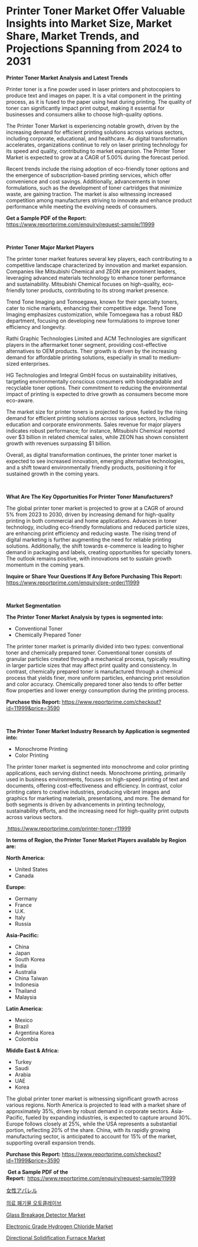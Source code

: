 <p><h1>Printer Toner Market Offer Valuable Insights into Market Size, Market Share, Market Trends, and Projections Spanning from 2024 to 2031</h1></p><p><strong>Printer Toner Market Analysis and Latest Trends</strong></p>
<p><p>Printer toner is a fine powder used in laser printers and photocopiers to produce text and images on paper. It is a vital component in the printing process, as it is fused to the paper using heat during printing. The quality of toner can significantly impact print output, making it essential for businesses and consumers alike to choose high-quality options.</p><p>The Printer Toner Market is experiencing notable growth, driven by the increasing demand for efficient printing solutions across various sectors, including corporate, educational, and healthcare. As digital transformation accelerates, organizations continue to rely on laser printing technology for its speed and quality, contributing to market expansion. The Printer Toner Market is expected to grow at a CAGR of 5.00% during the forecast period. </p><p>Recent trends include the rising adoption of eco-friendly toner options and the emergence of subscription-based printing services, which offer convenience and cost savings. Additionally, advancements in toner formulations, such as the development of toner cartridges that minimize waste, are gaining traction. The market is also witnessing increased competition among manufacturers striving to innovate and enhance product performance while meeting the evolving needs of consumers.</p></p>
<p><strong>Get a Sample PDF of the Report:&nbsp;</strong> <a href="https://www.reportprime.com/enquiry/request-sample/11999">https://www.reportprime.com/enquiry/request-sample/11999</a></p>
<p>&nbsp;</p>
<p><strong>Printer Toner Major Market Players</strong></p>
<p><p>The printer toner market features several key players, each contributing to a competitive landscape characterized by innovation and market expansion. Companies like Mitsubishi Chemical and ZEON are prominent leaders, leveraging advanced materials technology to enhance toner performance and sustainability. Mitsubishi Chemical focuses on high-quality, eco-friendly toner products, contributing to its strong market presence.</p><p>Trend Tone Imaging and Tomoegawa, known for their specialty toners, cater to niche markets, enhancing their competitive edge. Trend Tone Imaging emphasizes customization, while Tomoegawa has a robust R&D department, focusing on developing new formulations to improve toner efficiency and longevity.</p><p>Rathi Graphic Technologies Limited and ACM Technologies are significant players in the aftermarket toner segment, providing cost-effective alternatives to OEM products. Their growth is driven by the increasing demand for affordable printing solutions, especially in small to medium-sized enterprises.</p><p>HG Technologies and Integral GmbH focus on sustainability initiatives, targeting environmentally conscious consumers with biodegradable and recyclable toner options. Their commitment to reducing the environmental impact of printing is expected to drive growth as consumers become more eco-aware.</p><p>The market size for printer toners is projected to grow, fueled by the rising demand for efficient printing solutions across various sectors, including education and corporate environments. Sales revenue for major players indicates robust performance; for instance, Mitsubishi Chemical reported over $3 billion in related chemical sales, while ZEON has shown consistent growth with revenues surpassing $1 billion.</p><p>Overall, as digital transformation continues, the printer toner market is expected to see increased innovation, emerging alternative technologies, and a shift toward environmentally friendly products, positioning it for sustained growth in the coming years.</p></p>
<p>&nbsp;</p>
<p><strong>What Are The Key Opportunities For Printer Toner Manufacturers?</strong></p>
<p><p>The global printer toner market is projected to grow at a CAGR of around 5% from 2023 to 2030, driven by increasing demand for high-quality printing in both commercial and home applications. Advances in toner technology, including eco-friendly formulations and reduced particle sizes, are enhancing print efficiency and reducing waste. The rising trend of digital marketing is further augmenting the need for reliable printing solutions. Additionally, the shift towards e-commerce is leading to higher demand in packaging and labels, creating opportunities for specialty toners. The outlook remains positive, with innovations set to sustain growth momentum in the coming years.</p></p>
<p><strong>Inquire or Share Your Questions If Any Before Purchasing This Report:</strong> <a href="https://www.reportprime.com/enquiry/pre-order/11999">https://www.reportprime.com/enquiry/pre-order/11999</a></p>
<p>&nbsp;</p>
<p><strong>Market Segmentation</strong></p>
<p><strong>The Printer Toner Market Analysis by types is segmented into:</strong></p>
<p><ul><li>Conventional Toner</li><li>Chemically Prepared Toner</li></ul></p>
<p><p>The printer toner market is primarily divided into two types: conventional toner and chemically prepared toner. Conventional toner consists of granular particles created through a mechanical process, typically resulting in larger particle sizes that may affect print quality and consistency. In contrast, chemically prepared toner is manufactured through a chemical process that yields finer, more uniform particles, enhancing print resolution and color accuracy. Chemically prepared toner also tends to offer better flow properties and lower energy consumption during the printing process.</p></p>
<p><strong>Purchase this Report:&nbsp;</strong><a href="https://www.reportprime.com/checkout?id=11999&price=3590">https://www.reportprime.com/checkout?id=11999&price=3590</a></p>
<p>&nbsp;</p>
<p><strong>The Printer Toner Market Industry Research by Application is segmented into:</strong></p>
<p><ul><li>Monochrome Printing</li><li>Color Printing</li></ul></p>
<p><p>The printer toner market is segmented into monochrome and color printing applications, each serving distinct needs. Monochrome printing, primarily used in business environments, focuses on high-speed printing of text and documents, offering cost-effectiveness and efficiency. In contrast, color printing caters to creative industries, producing vibrant images and graphics for marketing materials, presentations, and more. The demand for both segments is driven by advancements in printing technology, sustainability efforts, and the increasing need for high-quality print outputs across various sectors.</p></p>
<p><a href="https://www.reportprime.com/printer-toner-r11999">&nbsp;https://www.reportprime.com/printer-toner-r11999</a></p>
<p><strong>In terms of Region, the Printer Toner Market Players available by Region are:</strong></p>
<p>
    <p> <strong> North America: </strong>
        <ul>
            <li>United States</li>
            <li>Canada</li>
        </ul>
        </p> 
    <p> <strong> Europe: </strong>
        <ul>
            <li>Germany</li>
            <li>France</li>
            <li>U.K.</li>
            <li>Italy</li>
            <li>Russia</li>
        </ul>
        </p> 
    <p> <strong> Asia-Pacific: </strong>
        <ul>
            <li>China</li>
            <li>Japan</li>
            <li>South Korea</li>
            <li>India</li>
            <li>Australia</li>
            <li>China Taiwan</li>
            <li>Indonesia</li>
            <li>Thailand</li>
            <li>Malaysia</li>
        </ul>
        </p> 
    <p> <strong> Latin America: </strong>
        <ul>
            <li>Mexico</li>
            <li>Brazil</li>
            <li>Argentina Korea</li>
            <li>Colombia</li>
        </ul>
        </p> 
    <p> <strong> Middle East & Africa: </strong>
        <ul>
            <li>Turkey</li>
            <li>Saudi</li>
            <li>Arabia</li>
            <li>UAE</li>
            <li>Korea</li>
        </ul>
    </p>
    </p>
<p><p>The global printer toner market is witnessing significant growth across various regions. North America is projected to lead with a market share of approximately 35%, driven by robust demand in corporate sectors. Asia-Pacific, fueled by expanding industries, is expected to capture around 30%. Europe follows closely at 25%, while the USA represents a substantial portion, reflecting 20% of the share. China, with its rapidly growing manufacturing sector, is anticipated to account for 15% of the market, supporting overall expansion trends.</p></p>
<p><strong>Purchase this Report: </strong><a href="https://www.reportprime.com/checkout?id=11999&price=3590">https://www.reportprime.com/checkout?id=11999&price=3590</a></p>
<p>&nbsp;<strong>Get a Sample PDF of the Report:&nbsp;&nbsp;</strong><a href="https://www.reportprime.com/enquiry/request-sample/11999">https://www.reportprime.com/enquiry/request-sample/11999</a></p>
<p><strong></strong></p>
<p><p><a href="https://medium.com/@kw8enloe/%E5%A5%B3%E6%80%A7%E3%82%A2%E3%83%91%E3%83%AC%E3%83%AB%E5%B8%82%E5%A0%B4%E3%81%AE%E3%83%88%E3%83%AC%E3%83%B3%E3%83%89%E3%81%A8%E5%88%86%E6%9E%90-%E5%B0%86%E6%9D%A5%E3%81%AE%E6%88%90%E9%95%B7%E3%81%AE%E6%A9%9F%E4%BC%9A%E3%81%A8%E8%AA%B2%E9%A1%8C-2024%E5%B9%B4-2031%E5%B9%B4-1eb7b041e9bb">女性アパレル</a></p><p><a href="https://medium.com/@scothall80/%EC%9D%98%EB%A3%8C-%ED%8F%90%EA%B8%B0%EB%AC%BC-%EC%98%A4%ED%86%A0%ED%81%B4%EB%A0%88%EC%9D%B4%EB%B8%8C-%EC%82%B0%EC%97%85-%EC%A0%84%EB%A7%9D-%EC%8B%9C%EC%9E%A5-%EB%B3%80%EB%8F%99-%EB%B0%8F-%EC%A0%84%EB%9E%B5%EC%A0%81-%ED%95%84%EC%88%98-%EC%9A%94%EC%86%8C-2024-2031-d270ce388ac5">의료 폐기물 오토클레이브</a></p><p><a href="https://medium.com/@bernadette.hunter4468/global-glass-breakage-detector-market-opportunities-and-forecast-for-period-from-2024-to-2031-1c35a746250a">Glass Breakage Detector Market</a></p><p><a href="https://issuu.com/reportprime-2/docs/electronic-grade-hydrogen-chloride-_7d9abd4f08c0e9">Electronic Grade Hydrogen Chloride Market</a></p><p><a href="https://medium.com/@bernadette.hunter4468/directional-solidification-furnace-market-growth-outlook-from-2024-to-2031-and-it-is-projecting-at-2dc8f51afb3d">Directional Solidification Furnace Market</a></p></p>